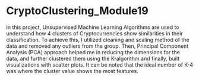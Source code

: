 # CryptoClustering_Module19
In this project, Unsupervised Machine Learning Algorithms are used to understand how 4 clusters of Cryptocurrencies show similarities in their classification.
To achieve this, I utilized cleaning and scaling method of the data and removed any outliers from the group. Then, Principal Component Analysis (PCA) approach helped me in reducing the dimensions for the data, and further clustered them using the K-algorithm and finally, built visualizations with scatter plots.
It can be noted that the ideal number of K-4 was where the cluster value shows the most features. 
